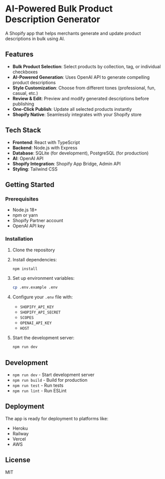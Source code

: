 # AI-Powered Bulk Product Description Generator

A Shopify app that helps merchants generate and update product descriptions in bulk using AI.

## Features

- **Bulk Product Selection**: Select products by collection, tag, or individual checkboxes
- **AI-Powered Generation**: Uses OpenAI API to generate compelling product descriptions
- **Style Customization**: Choose from different tones (professional, fun, casual, etc.)
- **Review & Edit**: Preview and modify generated descriptions before publishing
- **One-Click Publish**: Update all selected products instantly
- **Shopify Native**: Seamlessly integrates with your Shopify store

## Tech Stack

- **Frontend**: React with TypeScript
- **Backend**: Node.js with Express
- **Database**: SQLite (for development), PostgreSQL (for production)
- **AI**: OpenAI API
- **Shopify Integration**: Shopify App Bridge, Admin API
- **Styling**: Tailwind CSS

## Getting Started

### Prerequisites

- Node.js 18+ 
- npm or yarn
- Shopify Partner account
- OpenAI API key

### Installation

1. Clone the repository
2. Install dependencies:
   ```bash
   npm install
   ```
3. Set up environment variables:
   ```bash
   cp .env.example .env
   ```
4. Configure your `.env` file with:
   - `SHOPIFY_API_KEY`
   - `SHOPIFY_API_SECRET`
   - `SCOPES`
   - `OPENAI_API_KEY`
   - `HOST`

5. Start the development server:
   ```bash
   npm run dev
   ```

## Development

- `npm run dev` - Start development server
- `npm run build` - Build for production
- `npm run test` - Run tests
- `npm run lint` - Run ESLint

## Deployment

The app is ready for deployment to platforms like:
- Heroku
- Railway
- Vercel
- AWS

## License

MIT
